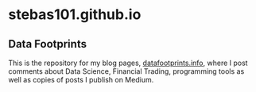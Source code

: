 # stebas101.github.io
## Data Footprints


This is the repository for my blog pages, [datafootprints.info](https://www.datafootprints.info), where I post comments about Data Science, Financial Trading, programming tools as well as copies of posts I publish on Medium.